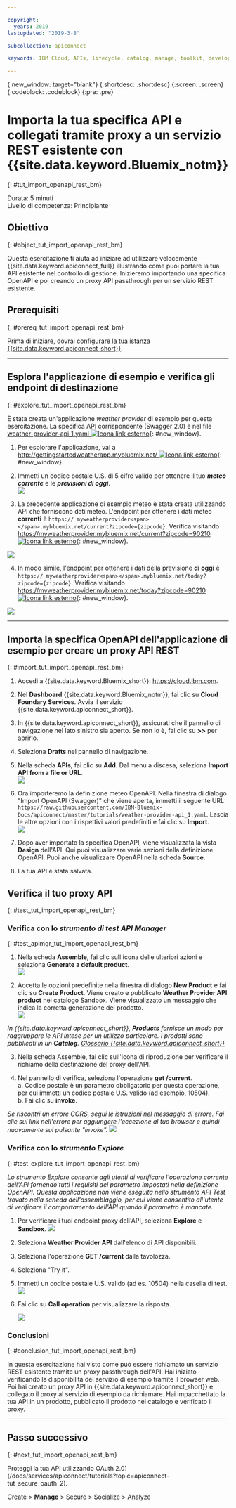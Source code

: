 ```yaml
---

copyright:
  years: 2019
lastupdated: "2019-3-8"

subcollection: apiconnect

keywords: IBM Cloud, APIs, lifecycle, catalog, manage, toolkit, develop, dev portal, tutorial

---
```


{:new_window: target="blank"}
{:shortdesc: .shortdesc}
{:screen: .screen}
{:codeblock: .codeblock}
{:pre: .pre}

# Importa la tua specifica API e collegati tramite proxy a un servizio REST esistente con {{site.data.keyword.Bluemix_notm}}
{: #tut_import_openapi_rest_bm}

Durata: 5 minuti  
Livello di competenza: Principiante  

## Obiettivo
{: #object_tut_import_openapi_rest_bm}

Questa esercitazione ti aiuta ad iniziare ad utilizzare velocemente {{site.data.keyword.apiconnect_full}} illustrando come puoi portare la tua API esistente nel controllo di gestione. Inizieremo importando una specifica OpenAPI e poi creando un proxy API passthrough per un servizio REST esistente.

## Prerequisiti
{: #prereq_tut_import_openapi_rest_bm}

Prima di iniziare, dovrai [configurare la tua istanza {{site.data.keyword.apiconnect_short}}](/docs/services/apiconnect/tutorials?topic=apiconnect-tut_prereq_set_up_apic_instance).

---


## Esplora l'applicazione di esempio e verifica gli endpoint di destinazione
{: #explore_tut_import_openapi_rest_bm}

È stata creata un'applicazione _weather provider_ di esempio per questa esercitazione. La specifica API corrispondente (Swagger 2.0) è nel file [weather-provider-api_1.yaml ![Icona link esterno](../icons/launch-glyph.svg "Icona link esterno")](https://raw.githubusercontent.com/IBM-Bluemix-Docs/apiconnect/master/tutorials/weather-provider-api_1.yaml){: #new_window}.

1. Per esplorare l'applicazione, vai a [http://gettingstartedweatherapp.mybluemix.net/ ![Icona link esterno](../icons/launch-glyph.svg "Icona link esterno")](http://gettingstartedweatherapp.mybluemix.net/){: #new_window}.  
2. Immetti un codice postale U.S. di 5 cifre valido per ottenere il tuo _**meteo corrente**_ e le _**previsioni di oggi**_.  
![](images/explore-weatherapp-1.png)

3. La precedente applicazione di esempio meteo è stata creata utilizzando API che forniscono dati meteo. L'endpoint per ottenere i dati meteo **correnti** è `https:// myweatherprovider<span></span>.mybluemix.net/current?zipcode={zipcode}`. Verifica visitando [https://myweatherprovider.mybluemix.net/current?zipcode=90210 ![Icona link esterno](../icons/launch-glyph.svg "Icona link esterno")](https://myweatherprovider.mybluemix.net/current?zipcode=90210){: #new_window}.  

  ![](images/explore-weatherapp-2.png)

4. In modo simile, l'endpoint per ottenere i dati della previsione **di oggi** è `https:// myweatherprovider<span></span>.mybluemix.net/today?zipcode={zipcode}`. Verifica visitando [https://myweatherprovider.mybluemix.net/today?zipcode=90210 ![Icona link esterno](../icons/launch-glyph.svg "Icona link esterno")](https://myweatherprovider.mybluemix.net/today?zipcode=90210){: #new_window}.  

  ![](images/explore-weatherapp-3.png)


---

## Importa la specifica OpenAPI dell'applicazione di esempio per creare un proxy API REST
{: #import_tut_import_openapi_rest_bm}

1. Accedi a {{site.data.keyword.Bluemix_short}}: https://cloud.ibm.com.
2. Nel **Dashboard** {{site.data.keyword.Bluemix_notm}}, fai clic su **Cloud Foundary Services**. Avvia il servizio {{site.data.keyword.apiconnect_short}}. 
3. In {{site.data.keyword.apiconnect_short}}, assicurati che il pannello di navigazione nel lato sinistro sia aperto. Se non lo è, fai clic su **>>** per aprirlo.  
4. Seleziona **Drafts** nel pannello di navigazione.   
5. Nella scheda **APIs**, fai clic su **Add**. Dal menu a discesa, seleziona **Import API from a file or URL**.  
     ![](images/import-1.png)

6. Ora importeremo la definizione meteo OpenAPI. Nella finestra di dialogo "Import OpenAPI (Swagger)" che viene aperta, immetti il seguente URL:
`https://raw.githubusercontent.com/IBM-Bluemix-Docs/apiconnect/master/tutorials/weather-provider-api_1.yaml`. Lascia le altre opzioni con i rispettivi valori predefiniti e fai clic su **Import**.  
    ![](images/import-2.png)  

7. Dopo aver importato la specifica OpenAPI, viene visualizzata la vista **Design** dell'API. Qui puoi visualizzare varie sezioni della definizione OpenAPI. Puoi anche visualizzare OpenAPI nella scheda **Source**.

8. La tua API è stata salvata. 


## Verifica il tuo proxy API
{: #test_tut_import_openapi_rest_bm}

### Verifica con lo _strumento di test API Manager_
{: #test_apimgr_tut_import_openapi_rest_bm}

1. Nella scheda **Assemble**, fai clic sull'icona delle ulteriori azioni e seleziona **Generate a default product**.  
  ![](images/generate-default-product-3.png)   

2. Accetta le opzioni predefinite nella finestra di dialogo **New Product** e fai clic su **Create Product**. Viene creato e pubblicato **Weather Provider API product** nel catalogo Sandbox. Viene visualizzato un messaggio che indica la corretta generazione del prodotto.  
  ![](images/generate-default-product-2.png)  


  _In {{site.data.keyword.apiconnect_short}}, **Products** fornisce un modo per raggruppare le API intese per un utilizzo particolare. I prodotti sono pubblicati in un **Catalog**.  [Glossario {{site.data.keyword.apiconnect_short}}](../apic_glossary.html)_

3. Nella scheda Assemble, fai clic sull'icona di riproduzione per verificare il richiamo della destinazione del proxy dell'API.

4. Nel pannello di verifica, seleziona l'operazione **get /current**.  
    a. Codice postale è un parametro obbligatorio per questa operazione, per cui immetti un codice postale U.S. valido (ad esempio, 10504).  
    b. Fai clic su **invoke**.  

_Se riscontri un errore CORS, segui le istruzioni nel messaggio di errore. Fai clic sul link nell'errore per aggiungere l'eccezione al tuo browser e quindi nuovamente sul pulsante "invoke"._
    ![](images/test-invoke-all.png)


### Verifica con lo _strumento Explore_
{: #test_explore_tut_import_openapi_rest_bm}

_Lo strumento Explore consente agli utenti di verificare l'operazione corrente dell'API fornendo tutti i requisiti del parametro impostati nella definizione OpenAPI. Questa applicazione non viene eseguita nello strumento API Test trovato nella scheda dell'assemblaggio, per cui viene consentito all'utente di verificare il comportamento dell'API quando il parametro è mancate._

1. Per verificare i tuoi endpoint proxy dell'API, seleziona **Explore** e **Sandbox**.
    ![](images/test-explore-1.png)
2. Seleziona **Weather Provider API** dall'elenco di API disponibili.
3. Seleziona l'operazione **GET /current** dalla tavolozza.
4. Seleziona "Try it".  
5. Immetti un codice postale U.S. valido (ad es. 10504) nella casella di test.
  ![](images/test-explore-2.png)
6. Fai clic su **Call operation** per visualizzare la risposta.

    ![](images/test-explore-3h.png)


### Conclusioni
{: #conclusion_tut_import_openapi_rest_bm}

In questa esercitazione hai visto come può essere richiamato un servizio REST esistente tramite un proxy passthrough dell'API. Hai iniziato verificando la disponibilità del servizio di esempio tramite il browser web. Poi hai creato un proxy API in {{site.data.keyword.apiconnect_short}} e collegato il proxy al servizio di esempio da richiamare. Hai impacchettato la tua API in un prodotto, pubblicato il prodotto nel catalogo e verificato il proxy.

---

## Passo successivo
{: #next_tut_import_openapi_rest_bm}

Proteggi la tua API utilizzando OAuth 2.0](/docs/services/apiconnect/tutorials?topic=apiconnect-tut_secure_oauth_2).

Create > **Manage** > Secure > Socialize > Analyze


